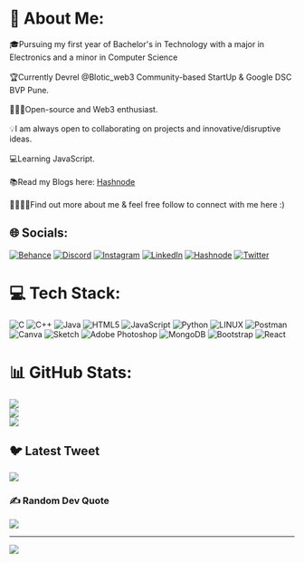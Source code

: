 # 💫 About Me:
🎓Pursuing my first year of Bachelor's in Technology with a major in Electronics and a minor in Computer Science<br><br>🏆Currently Devrel @Blotic_web3 Community-based StartUp & Google DSC BVP Pune.<br><br>🧑🏻‍💻Open-source and Web3 enthusiast.<br><br>💡I am always open to collaborating on projects and innovative/disruptive ideas.<br><br>💻Learning JavaScript.<br><br> 📚Read my Blogs here: [Hashnode](https://parthmandale.hashnode.dev/) <br><br> 🫱🏻‍🫲🏻Find out more about me & feel free follow to connect with me here :)


## 🌐 Socials:
[![Behance](https://img.shields.io/badge/Behance-1769ff?logo=behance&logoColor=white)](https://behance.net/parthmandale) [![Discord](https://img.shields.io/badge/Discord-%237289DA.svg?logo=discord&logoColor=white)](https://discord.gg/https://discord.gg/Nsny9aD5j4) [![Instagram](https://img.shields.io/badge/Instagram-%23E4405F.svg?logo=Instagram&logoColor=white)](https://instagram.com/im_parth.m) [![LinkedIn](https://img.shields.io/badge/LinkedIn-%230077B5.svg?logo=linkedin&logoColor=white)](https://linkedin.com/in/parth-mandale-0b7014247/) [![Hashnode]()](https://parthmandale.hashnode.dev/) 
[![Twitter](https://img.shields.io/badge/Twitter-%231DA1F2.svg?logo=Twitter&logoColor=white)](https://twitter.com/ParthMandale) 

# 💻 Tech Stack:
![C](https://img.shields.io/badge/c-%2300599C.svg?style=for-the-badge&logo=c&logoColor=white) ![C++](https://img.shields.io/badge/c++-%2300599C.svg?style=for-the-badge&logo=c%2B%2B&logoColor=white) ![Java](https://img.shields.io/badge/java-%23ED8B00.svg?style=for-the-badge&logo=java&logoColor=white) ![HTML5](https://img.shields.io/badge/html5-%23E34F26.svg?style=for-the-badge&logo=html5&logoColor=white) ![JavaScript](https://img.shields.io/badge/javascript-%23323330.svg?style=for-the-badge&logo=javascript&logoColor=%23F7DF1E) ![Python](https://img.shields.io/badge/python-3670A0?style=for-the-badge&logo=python&logoColor=ffdd54) ![LINUX](https://img.shields.io/badge/Linux-FCC624?style=for-the-badge&logo=linux&logoColor=black) ![Postman](https://img.shields.io/badge/Postman-FF6C37?style=for-the-badge&logo=postman&logoColor=white) ![Canva](https://img.shields.io/badge/Canva-%2300C4CC.svg?style=for-the-badge&logo=Canva&logoColor=white) ![Sketch](https://img.shields.io/badge/Sketch-FFB387?style=for-the-badge&logo=sketch&logoColor=black) ![Adobe Photoshop](https://img.shields.io/badge/adobephotoshop-%2331A8FF.svg?style=for-the-badge&logo=adobephotoshop&logoColor=white) ![MongoDB](https://img.shields.io/badge/MongoDB-%234ea94b.svg?style=for-the-badge&logo=mongodb&logoColor=white) ![Bootstrap](https://img.shields.io/badge/bootstrap-%23563D7C.svg?style=for-the-badge&logo=bootstrap&logoColor=white) ![React](https://img.shields.io/badge/react-%2320232a.svg?style=for-the-badge&logo=react&logoColor=%2361DAFB)
# 📊 GitHub Stats:
![](https://github-readme-stats.vercel.app/api?username=Parthmandale&theme=dark&hide_border=false&include_all_commits=false&count_private=true)<br/>
![](https://github-readme-streak-stats.herokuapp.com/?user=Parthmandale&theme=dark&hide_border=false)<br/>
![](https://github-readme-stats.vercel.app/api/top-langs/?username=Parthmandale&theme=dark&hide_border=false&include_all_commits=false&count_private=true&layout=compact)

## 🐦 Latest Tweet
[![](https://gtce.itsvg.in/api?username=ParthMandale)](https://github.com/VishwaGauravIn/github-twitter-card-embed)

### ✍️ Random Dev Quote
![](https://quotes-github-readme.vercel.app/api?type=horizontal&theme=radical)

---
[![](https://visitcount.itsvg.in/api?id=Parthmandale&icon=0&color=0)](https://visitcount.itsvg.in)

<!-- Proudly created with GPRM ( https://gprm.itsvg.in ) -->
